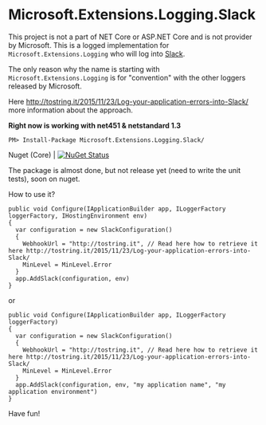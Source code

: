 # Microsoft.Extensions.Logging.Slack

This project is not a part of NET Core or ASP.NET Core and is not provider by Microsoft.
This is a logged implementation for `Microsoft.Extensions.Logging` who will log into [Slack](https://slack.com/).

The only reason why the name is starting with `Microsoft.Extensions.Logging` is for "convention" with the other loggers released by Microsoft.

Here http://tostring.it/2015/11/23/Log-your-application-errors-into-Slack/ more information about the approach.

**Right now is working with net451 & netstandard 1.3**

```
PM> Install-Package Microsoft.Extensions.Logging.Slack/
```

Nuget (Core) | [![NuGet Status](http://img.shields.io/nuget/v/Microsoft.Extensions.Logging.Slack.svg?style=flat)](https://www.nuget.org/packages/Microsoft.Extensions.Logging.Slack/)

The package is almost done, but not release yet (need to write the unit tests), soon on nuget.

How to use it?

```
public void Configure(IApplicationBuilder app, ILoggerFactory loggerFactory, IHostingEnvironment env)
{
  var configuration = new SlackConfiguration()
  {
    WebhookUrl = "http://tostring.it", // Read here how to retrieve it here http://tostring.it/2015/11/23/Log-your-application-errors-into-Slack/
    MinLevel = MinLevel.Error
  }
  app.AddSlack(configuration, env)
}
```

or

```
public void Configure(IApplicationBuilder app, ILoggerFactory loggerFactory)
{
  var configuration = new SlackConfiguration()
  {
    WebhookUrl = "http://tostring.it", // Read here how to retrieve it here http://tostring.it/2015/11/23/Log-your-application-errors-into-Slack/
    MinLevel = MinLevel.Error
  }
  app.AddSlack(configuration, env, "my application name", "my application environment")
}
```
Have fun!

